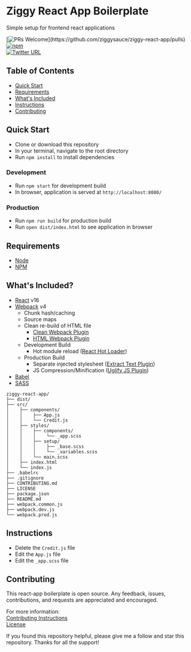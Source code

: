 # Ziggy React App Boilerplate
Simple setup for frontend react applications


[![PRs Welcome](https://img.shields.io/badge/PRs-welcome-brightgreen.svg?)](https://github.com/ziggysauce/ziggy-react-app/pulls)  
[![npm](https://img.shields.io/npm/l/express.svg)](https://github.com/ziggysauce/ziggy-react-app/blob/master/LICENSE)  
[![Twitter URL](https://img.shields.io/twitter/url/http/shields.io.svg?style=social)](https://twitter.com/intent/tweet?text=Starting%20a%20new%20react%20app%20using%20ziggy-react-app!&url=https://github.com/ziggysauce/ziggy-react-app&via=ziggysauce&hashtags=react,boilerplate,webpack,babel,sass)  


## Table of Contents
* [Quick Start](#quick-start)
* [Requirements](#requirements)
* [What's Included](#whats-included)
* [Instructions](#instructions)
* [Contributing](#contributing)

## Quick Start
* Clone or download this repository
* In your terminal, navigate to the root directory
* Run `npm install` to install dependencies

### Development
* Run `npm start` for development build
* In browser, application is served at `http://localhost:8080/`

### Production
* Run `npm run build` for production build
* Run `open dist/index.html` to see application in browser


## Requirements
* [Node](https://nodejs.org/en/)
* [NPM](https://www.npmjs.com/)


## What's Included?
* [React](https://reactjs.org/) v16
* [Webpack](https://webpack.js.org/) v4
  * Chunk hash/caching
  * Source maps
  * Clean re-build of HTML file
    * [Clean Webpack Plugin](https://github.com/johnagan/clean-webpack-plugin)
    * [HTML Webpack Plugin](https://github.com/jantimon/html-webpack-plugin)
  * Development Build
    * Hot module reload ([React Hot Loader](https://github.com/gaearon/react-hot-loader))
  * Production Build
    * Separate injected stylesheet ([Extract Text Plugin](https://github.com/webpack-contrib/extract-text-webpack-plugin))
    * JS Compression/Minification ([Uglify JS Plugin](https://github.com/webpack-contrib/uglifyjs-webpack-plugin))
* [Babel](http://babeljs.io/) 
* [SASS](https://sass-lang.com/)  

```
ziggy-react-app/
├── dist/
├── src/
│    ├── components/
│    │    ├── App.js
│    │    └── Credit.js
│    ├── styles/
│    │    ├── components/
│    │    │    └── _app.scss
│    │    ├── setup/
│    │    │    ├── _base.scss
│    │    │    └── _variables.scss
│    │    └── main.scss
│    ├── index.html
│    └── index.js
├── .babelrc
├── .gitignore
├── CONTRIBUTING.md
├── LICENSE
├── package.json
├── README.md
├── webpack.common.js
├── webpack.dev.js
└── webpack.prod.js
```


## Instructions
* Delete the `Credit.js` file
* Edit the `App.js` file
* Edit the `_app.scss` file


## Contributing
This react-app boilerplate is open source. Any feedback, issues, contributions, and requests are appreciated and encouraged.  

For more information:  
[Contributing Instructions](https://github.com/ziggysauce/ziggy-react-app/blob/master/CONTRIBUTING.md)  
[License](https://github.com/ziggysauce/ziggy-react-app/blob/master/LICENSE)  

If you found this repository helpful, please give me a follow and star this repository. Thanks for all the support!